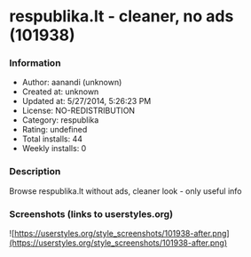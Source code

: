 # respublika.lt - cleaner, no ads (101938)

### Information
- Author: aanandi (unknown)
- Created at: unknown
- Updated at: 5/27/2014, 5:26:23 PM
- License: NO-REDISTRIBUTION
- Category: respublika
- Rating: undefined
- Total installs: 44
- Weekly installs: 0


### Description
Browse respublika.lt without ads, cleaner look - only useful info


### Screenshots (links to userstyles.org)
![https://userstyles.org/style_screenshots/101938-after.png](https://userstyles.org/style_screenshots/101938-after.png)


